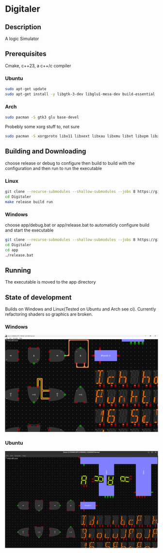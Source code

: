 # Digitaler
## Description
A logic Simulator

## Prerequisites
Cmake, c++23, a c++/c compiler
### Ubuntu
```bash
sudo apt-get update
sudo apt-get install -y libgtk-3-dev libglu1-mesa-dev build-essential
```
### Arch
```bash
sudo pacman -S gtk3 glu base-devel
```
Probebly some xorg stuff to, not sure
```bash
sudo pacman -S xorgproto libx11 libxext libxau libxmu libxt libxpm libxrender libice libsm libxcb libxfixes libxrandr libxi libxinerama libxcursor libxdamage libxdmcp libxcomposite libxft libxfont2

```
## Building and Downloading
choose release or debug to configure then build to build with the configuration and then run to run the executable
### Linux
```bash
git clone --recurse-submodules --shallow-submodules --jobs 8 https://github.com/Mozzarella32/Digitaler.git
cd Digitaler
make release build run
```
### Windows
choose app/debug.bat or app/release.bat to automaticly configure build and start the executable
```bash
git clone --recurse-submodules --shallow-submodules --jobs 8 https://github.com/Mozzarella32/Digitaler.git
cd Digitaler
cd app
./release.bat
```

## Running
The executable is moved to the app directory

## State of development
Builds on Windows and Linux(Tested on Ubuntu and Arch see ci). Currently refactoring shaders so graphics are broken.

### Windows
![image](assets/README/DemoWindows.png)
### Ubuntu
![image](assets/README/DemoUbuntu.png)
